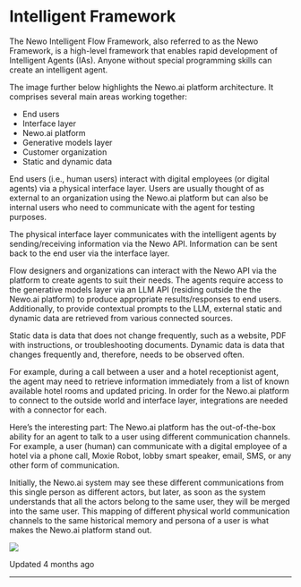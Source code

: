 # Intelligent Framework

The Newo Intelligent Flow Framework, also referred to as the Newo Framework, is a high-level framework that enables rapid development of Intelligent Agents (IAs). Anyone without special programming skills can create an intelligent agent.

The image further below highlights the Newo.ai platform architecture. It comprises several main areas working together:

*   End users
*   Interface layer
*   Newo.ai platform
*   Generative models layer
*   Customer organization
*   Static and dynamic data

End users (i.e., human users) interact with digital employees (or digital agents) via a physical interface layer. Users are usually thought of as external to an organization using the Newo.ai platform but can also be internal users who need to communicate with the agent for testing purposes.

The physical interface layer communicates with the intelligent agents by sending/receiving information via the Newo API. Information can be sent back to the end user via the interface layer.

Flow designers and organizations can interact with the Newo API via the platform to create agents to suit their needs. The agents require access to the generative models layer via an LLM API (residing outside the the Newo.ai platform) to produce appropriate results/responses to end users. Additionally, to provide contextual prompts to the LLM, external static and dynamic data are retrieved from various connected sources.

Static data is data that does not change frequently, such as a website, PDF with instructions, or troubleshooting documents. Dynamic data is data that changes frequently and, therefore, needs to be observed often.

For example, during a call between a user and a hotel receptionist agent, the agent may need to retrieve information immediately from a list of known available hotel rooms and updated pricing. In order for the Newo.ai platform to connect to the outside world and interface layer, integrations are needed with a connector for each.

Here’s the interesting part: The Newo.ai platform has the out-of-the-box ability for an agent to talk to a user using different communication channels. For example, a user (human) can communicate with a digital employee of a hotel via a phone call, Moxie Robot, lobby smart speaker, email, SMS, or any other form of communication.

Initially, the Newo.ai system may see these different communications from this single person as different actors, but later, as soon as the system understands that all the actors belong to the same user, they will be merged into the same user. This mapping of different physical world communication channels to the same historical memory and persona of a user is what makes the Newo.ai platform stand out.

![](https://files.readme.io/9f5f998-Newo.AI_Platform_Architecture.png)

Updated 4 months ago

* * *
